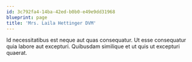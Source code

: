 ```yaml
---
id: 3c792fa4-14ba-42ed-b0b0-e49e9dd31968
blueprint: page
title: 'Mrs. Laila Hettinger DVM'
---
```

Id necessitatibus est neque aut quas consequatur. Ut esse consequatur quia labore aut excepturi. Quibusdam similique et ut quis ut excepturi quaerat.